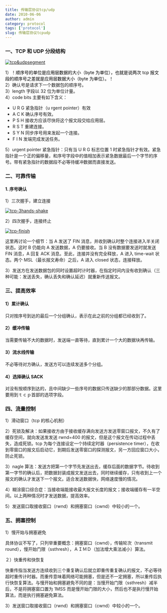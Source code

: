 ```yaml
---
title: 传输层协议tcp/udp
date: 2010-06-06
author: admin
category: protocol
tags: ['protocol']
slug: 传输层协议tcpudp
---
```


### 一、TCP 和 UDP 分段结构

[![tcp&udpsegment](/wp-content/uploads/2010/06/tcpudpsegment.jpg 'tcp&udpsegment')](/wp-content/uploads/2010/06/tcpudpsegment.jpg)

1）！<span
style="color: #000000;">顺序号的单位是应用层数据的大小（byte 为单位），也就是说两次 tcp 报文段的顺序号之差就是应用层数据大小（byte 为单位）。！  
</span>2）确认号是请求下一个数据包的顺序号。  
3）length 字段以 32 位为单位计量。  
4）code bits 主要有如下含义：

- U R G 紧急指针（u rgent pointer）有效
- A C K 确认序号有效。
- P S H 接收方应该尽快将这个报文段交给应用层。
- R S T 重建连接。
- S Y N 同步序号用来发起一个连接。
- F I N 发端完成发送任务。

5）urgent pointer 紧急指针：只有当 U R
G 标志位置 1 时紧急指针才有效。紧急指针是一个正的偏移量，和序号字段中的值相加表示紧急数据最后一个字节的序号。带有紧急指针的数据段不必等待缓冲数据而直接发送。

### 二、可靠传输

#### 1. 序号确认

1）三次握手，建立连接

[![tcp-3hands-shake](/wp-content/uploads/2010/06/tcp-3hands-shake.jpg 'tcp-3hands-shake')](/wp-content/uploads/2010/06/tcp-3hands-shake.jpg)

2）四次握手，连接终止

[![tcp-finish](/wp-content/uploads/2010/06/tcp-finish.jpg 'tcp-finish')](/wp-content/uploads/2010/06/tcp-finish.jpg)

这里再讨论一个细节：当 A 发送了 FIN 消息，并收到确认时整个连接进入半关闭状态。这时 B 仍能向 A 发送数据，A 仍要接收。当 B 没有数据要发送时就发送 FIN 消息，A 回复 ACK 消息。至此，连接并没有完全释放，A 进入 time-wait 状态。两个 MSL（最长报文寿命）之后，A 进入 closed 状态，连接释放。

3）发送方在发送数据包的同时设置超时计时器，在指定时间内没有收到确认（三种可能：发送丢失，确认丢失和确认延迟）就重新传送报文。

### 三、提高效率

#### 1）累计确认

只对按序号到达的最后一个分组确认，表示在此之前的分组都已经收到了。

#### 2）缓冲传输

当需要传输不大的数据时，发送端一直等待，直到累计一个大的数据块再传输。

#### 3）流水线传输

不必等待对方确认，发送方可以连续发送多个分组。

#### 4）选择确认 SACK

对没有按顺序到达的，且中间缺少一些序号的数据只传送缺少的那部分数据。这里要用到ｔｃｐ首部的选项字段。

### 四、流量控制

1）滑动窗口（tcp 的核心机制）

2）死锁及解决：如果接收方由于接收缓存满向发送方发送零窗口报文，不久有了缓存空间，就向发送发发送 rwnd=400 的报文，但是这个报文在传动过程中丢失，造成死锁。tcp 为每个连接设定一个持续定时器（persistence
timer），在收到零窗口的报文后启动它，到期后发送零窗口的探测报文，另一方回应窗口大小，防止死锁。

3）nagle 算法：发送方把第一个字节先发送出去，缓存后面的数据字节。待收到第一字节的确认后，把数据封装成报文发送出去，同时继续缓存，只有收到上一个报文的确认才发送下一个报文。适合发送数据快，网络速度慢的情况。

4）糊涂窗口综合症：当接收端能接收最大报文长度的报文；接收端缓存有一半空间。以上两种情况时才发送数据，提高效率。

5）发送窗口取接收窗口（rwnd）和拥塞窗口（cwnd）中较小的一个。

### 五、拥塞控制

1）慢开始与拥塞避免

具体协议不写了，只列举重要概念：拥塞窗口（cwnd），传输轮次（transmit
round），慢开始门限（ssthresh），ＡＩＭＤ（加法增大乘法减小）算法。

２）快重传和快恢复

快重传指当发送方连续收到三个重复确认后就立即重传重复确认的报文，不必等待超时重传计时器。而重传意味着网络可能拥塞，但是还不一定拥塞，所以重传后执行快恢复算法。与慢开始和拥塞避免不同的是：当慢开始门限（ssthresh）减半后，不是将拥塞窗口置为 1MSS 而是慢开始门限的大小，然后也不是执行慢开始算法，而是执行拥塞避免算法。

3）发送窗口取接收窗口（rwnd）和拥塞窗口（cwnd）中较小的一个。
